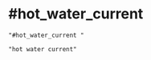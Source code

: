 # #hot_water_current 
```query 2021-09-29 12:08
"#hot_water_current "
```
```query 2021-09-29 12:08
"hot water current"
```